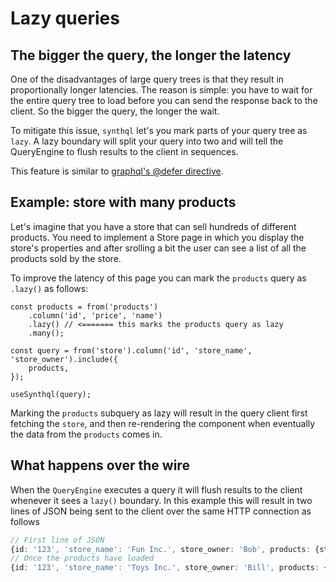 # Lazy queries

## The bigger the query, the longer the latency

One of the disadvantages of large query trees is that they result in proportionally longer latencies. The reason is simple: you have to wait for the entire query tree to load before you can send the response back to the client. So the bigger the query, the longer the wait.

To mitigate this issue, `synthql` let's you mark parts of your query tree as `lazy`. A lazy boundary will split your query into two and will tell the QueryEngine to flush results to the client in sequences.

This feature is similar to [graphql's @defer directive](https://graphql.org/blog/2020-12-08-improving-latency-with-defer-and-stream-directives/).

## Example: store with many products

Let's imagine that you have a store that can sell hundreds of different products. You need to implement a Store page in which you display the store's properties and after srolling a bit the user can see a list of all the products sold by the store.

To improve the latency of this page you can mark the `products` query as `.lazy()` as follows:

```tsx
const products = from('products')
    .column('id', 'price', 'name')
    .lazy() // <======= this marks the products query as lazy
    .many();

const query = from('store').column('id', 'store_name', 'store_owner').include({
    products,
});

useSynthql(query);
```

Marking the `products` subquery as lazy will result in the query client first fetching the `store`, and then re-rendering the component when eventually the data from the `products` comes in.

## What happens over the wire

When the `QueryEngine` executes a query it will flush results to the client whenever it sees a `lazy()` boundary. In this example this will result in two lines of JSON being sent to the client over the same HTTP connection as follows

```ts
// First line of JSON
{id: '123', 'store_name': 'Fun Inc.', store_owner: 'Bob', products: {status:'pending'}}
// Once the products have loaded
{id: '123', 'store_name': 'Toys Inc.', store_owner: 'Bill', products: {status:'done', data: [...]}}
```
